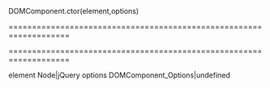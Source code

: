 <!--id-->DOMComponent.ctor(element,options)<!--/id-->
===================================================================
<!--hidden--><!--/hidden-->
===================================================================

<!--shortDescription-->

<!--/shortDescription-->

<!--paramName1-->element<!--/paramName1-->
<!--paramType1-->Node|jQuery<!--/paramType1-->
<!--paramDescription1-->

<!--/paramDescription1-->

<!--paramName2-->options<!--/paramName2-->
<!--paramType2-->DOMComponent_Options|undefined<!--/paramType2-->
<!--paramDescription2-->

<!--/paramDescription2-->

<!--fullDescription-->

<!--/fullDescription-->